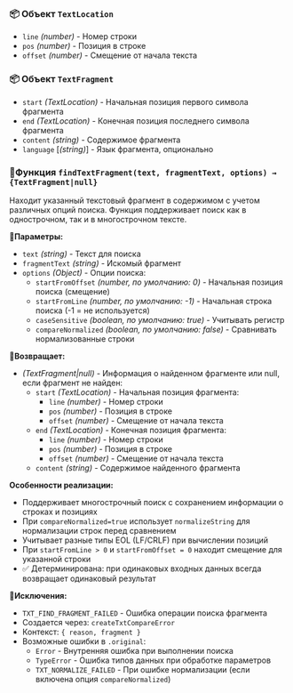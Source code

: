 ### 📦 Объект `TextLocation`

- `line` *(number)* - Номер строки
- `pos` *(number)* - Позиция в строке
- `offset` *(number)* - Смещение от начала текста

### 📦 Объект `TextFragment`

- `start` *(TextLocation)* - Начальная позиция первого символа фрагмента
- `end` *(TextLocation)* - Конечная позиция последнего символа фрагмента
- `content` *(string)* - Содержимое фрагмента
- `language` [*(string)*] - Язык фрагмента, опционально


### 📄Функция `findTextFragment(text, fragmentText, options) → {TextFragment|null}`

Находит указанный текстовый фрагмент в содержимом с учетом различных опций поиска. Функция поддерживает поиск как в однострочном, так и в многострочном тексте.

**📝Параметры:**
- `text` *(string)* - Текст для поиска
- `fragmentText` *(string)* - Искомый фрагмент 
- `options` *(Object)* - Опции поиска:
  - `startFromOffset` *(number, по умолчанию: 0)* - Начальная позиция поиска (смещение)
  - `startFromLine` *(number, по умолчанию: -1)* - Начальная строка поиска (-1 = не используется)
  - `caseSensitive` *(boolean, по умолчанию: true)* - Учитывать регистр
  - `compareNormalized` *(boolean, по умолчанию: false)* - Сравнивать нормализованные строки

**🔄Возвращает:**
- *(TextFragment|null)* - Информация о найденном фрагменте или null, если фрагмент не найден:
  - `start` *(TextLocation)* - Начальная позиция фрагмента:
    - `line` *(number)* - Номер строки
    - `pos` *(number)* - Позиция в строке
    - `offset` *(number)* - Смещение от начала текста
  - `end` *(TextLocation)* - Конечная позиция фрагмента:
    - `line` *(number)* - Номер строки
    - `pos` *(number)* - Позиция в строке
    - `offset` *(number)* - Смещение от начала текста
  - `content` *(string)* - Содержимое найденного фрагмента

**Особенности реализации:**
- Поддерживает многострочный поиск с сохранением информации о строках и позициях
- При `compareNormalized=true` использует `normalizeString` для нормализации строк перед сравнением
- Учитывает разные типы EOL (LF/CRLF) при вычислении позиций
- При `startFromLine > 0` и `startFromOffset = 0` находит смещение для указанной строки
- ✅ Детерминирована: при одинаковых входных данных всегда возвращает одинаковый результат

**🚨Исключения:**
-  `TXT_FIND_FRAGMENT_FAILED` - Ошибка операции поиска фрагмента
  - Создается через: `createTxtCompareError`
  - Контекст: `{ reason, fragment }`
  - Возможные ошибки в `.original`:
    - `Error` - Внутренняя ошибка при выполнении поиска
    - `TypeError` - Ошибка типов данных при обработке параметров
    - `TXT_NORMALIZE_FAILED` - При ошибке нормализации (если включена опция `compareNormalized`)


